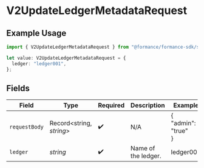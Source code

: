 # V2UpdateLedgerMetadataRequest

## Example Usage

```typescript
import { V2UpdateLedgerMetadataRequest } from "@formance/formance-sdk/sdk/models/operations";

let value: V2UpdateLedgerMetadataRequest = {
  ledger: "ledger001",
};
```

## Fields

| Field                    | Type                     | Required                 | Description              | Example                  |
| ------------------------ | ------------------------ | ------------------------ | ------------------------ | ------------------------ |
| `requestBody`            | Record<string, *string*> | :heavy_check_mark:       | N/A                      | {<br/>"admin": "true"<br/>} |
| `ledger`                 | *string*                 | :heavy_check_mark:       | Name of the ledger.      | ledger001                |
